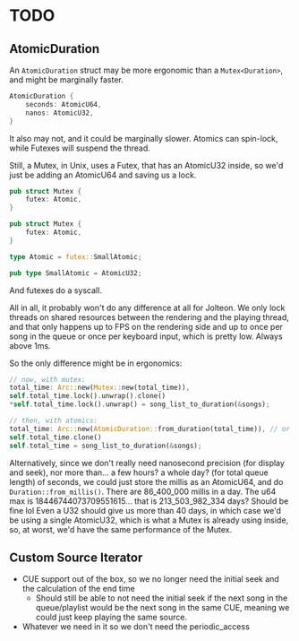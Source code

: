 # TODO

## AtomicDuration

An `AtomicDuration` struct may be more ergonomic than a `Mutex<Duration>`, and might be marginally faster.

```rs
AtomicDuration { 
    seconds: AtomicU64,  
    nanos: AtomicU32, 
}
```

It also may not, and it could be marginally slower. Atomics can spin-lock, while Futexes will suspend the thread.

Still, a Mutex, in Unix, uses a Futex, that has an AtomicU32 inside, so we'd just be adding an AtomicU64 and saving us a lock.

```rs
pub struct Mutex {
    futex: Atomic,
}

pub struct Mutex {
    futex: Atomic,
}

type Atomic = futex::SmallAtomic;

pub type SmallAtomic = AtomicU32;
```

And futexes do a syscall.

All in all, it probably won't do any difference at all for Jolteon. We only lock threads on shared resources between the rendering and the playing thread,
and that only happens up to FPS on the rendering side and up to once per song in the queue or once per keyboard input, which is pretty low. Always above
1ms.

So the only difference might be in ergonomics: 

```rs
// now, with mutex:
total_time: Arc::new(Mutex::new(total_time)),
self.total_time.lock().unwrap().clone()
*self.total_time.lock().unwrap() = song_list_to_duration(&songs);

// then, with atomics:
total_time: Arc::new(AtomicDuration::from_duration(total_time)), // or Into trait?
self.total_time.clone()
self.total_time = song_list_to_duration(&songs);
```

Alternatively, since we don't really need nanosecond precision (for display and seek), nor more than... a few hours? a whole day? (for total queue length) of seconds, 
we could just store the millis as an AtomicU64, and do `Duration::from_millis()`. 
There are 86_400_000 millis in a day. The u64 max is 18446744073709551615... that is 213_503_982_334 days? Should be fine lol 
Even a U32 should give us more than 40 days, in which case we'd be using a single AtomicU32, which is what a Mutex is already using inside,
so, at worst, we'd have the same performance of the Mutex.

## Custom Source Iterator

- CUE support out of the box, so we no longer need the initial seek and the calculation of the end time
  - Should still be able to not need the initial seek if the next song in the queue/playlist would be the next song in the same CUE, meaning we could just keep playing the same source.
- Whatever we need in it so we don't need the periodic_access
